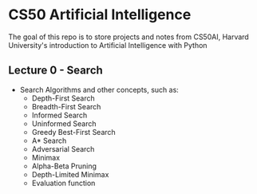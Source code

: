 # CS50 Artificial Intelligence

The goal of this repo is to store projects and notes from CS50AI, Harvard University's introduction to Artificial Intelligence with Python

## Lecture 0 - Search
- Search Algorithms and other concepts, such as:
  - Depth-First Search
  - Breadth-First Search
  - Informed Search
  - Uninformed Search
  - Greedy Best-First Search
  - A* Search
  - Adversarial Search
  - Minimax
  - Alpha-Beta Pruning
  - Depth-Limited Minimax
  - Evaluation function

